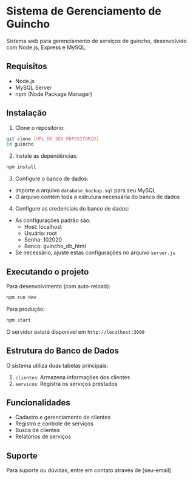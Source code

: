 # Sistema de Gerenciamento de Guincho

Sistema web para gerenciamento de serviços de guincho, desenvolvido com Node.js, Express e MySQL.

## Requisitos

- Node.js
- MySQL Server
- npm (Node Package Manager)

## Instalação

1. Clone o repositório:
```bash
git clone [URL_DO_SEU_REPOSITORIO]
cd guincho
```

2. Instale as dependências:
```bash
npm install
```

3. Configure o banco de dados:
- Importe o arquivo `database_backup.sql` para seu MySQL
- O arquivo contém toda a estrutura necessária do banco de dados

4. Configure as credenciais do banco de dados:
- As configurações padrão são:
  - Host: localhost
  - Usuário: root
  - Senha: 102020
  - Banco: guincho_db_html
- Se necessário, ajuste estas configurações no arquivo `server.js`

## Executando o projeto

Para desenvolvimento (com auto-reload):
```bash
npm run dev
```

Para produção:
```bash
npm start
```

O servidor estará disponível em `http://localhost:3000`

## Estrutura do Banco de Dados

O sistema utiliza duas tabelas principais:

1. `clientes`: Armazena informações dos clientes
2. `servicos`: Registra os serviços prestados

## Funcionalidades

- Cadastro e gerenciamento de clientes
- Registro e controle de serviços
- Busca de clientes
- Relatórios de serviços

## Suporte

Para suporte ou dúvidas, entre em contato através de [seu-email] 